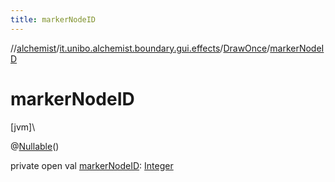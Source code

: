 ```yaml
---
title: markerNodeID
---
```

//[alchemist](../../../index.html)/[it.unibo.alchemist.boundary.gui.effects](../index.html)/[DrawOnce](index.html)/[markerNodeID](marker-node-i-d.html)



# markerNodeID



[jvm]\




@[Nullable](https://docs.oracle.com/javase/8/docs/api/javax/annotation/Nullable.html)()



private open val [markerNodeID](marker-node-i-d.html): [Integer](https://docs.oracle.com/javase/8/docs/api/java/lang/Integer.html)




